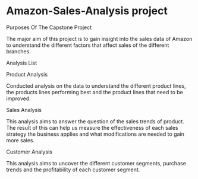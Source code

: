 # Amazon-Sales-Analysis project

Purposes Of The Capstone Project

The major aim of this project is to gain insight into the sales data of Amazon to understand the different factors that affect sales of the different branches.

Analysis List

Product Analysis

Conducted analysis on the data to understand the different product lines, the products lines performing best and the product lines that need to be improved.

Sales Analysis

This analysis aims to answer the question of the sales trends of product. The result of this can help us measure the effectiveness of each sales strategy the business applies and what modifications are needed to gain more sales.

Customer Analysis

This analysis aims to uncover the different customer segments, purchase trends and the profitability of each customer segment.
